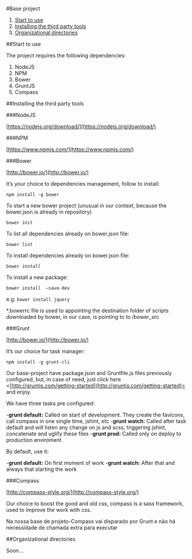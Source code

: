 #Base project

1. [Start to use](https://github.com/andremachadodev/base-project#start-to-use)
2. [Installing the third party tools](https://github.com/andremachadodev/base-project#installing-the-tools)
3. [Organizational directories](https://github.com/andremachadodev/base-project#organizational-directories)

<a name="start-to-use"></a>
##Start to use

The project requires the following dependencies:

1. NodeJS
2. NPM
3. Bower
4. GruntJS
5. Compass

<a name="installing-the-tools"></a>
##Installing the third party tools

###NodeJS

[https://nodejs.org/download/](https://nodejs.org/download/)

###NPM

[https://www.npmjs.com/](https://www.npmjs.com/)

###Bower

[http://bower.io/](http://bower.io/)

It’s your choice to dependencies management, follow to install:

<code>npm install -g bower</code>

To start a new bower project (unusual in our context, because the bower.json is already in repository)

<code>bower init</code>

To list all dependencies already on bower.json file:

<code>bower list</code>

To install dependencies already on bower.json file:

<code>bower install</code>

To install a new package:

<code>bower install <package-name> —save-dev</code>

e.g: <code>bower install jquery</code>

*.bowerrc file is used to appointing the destination folder of scripts downloaded by bower, in our case, is pointing to to /bower_src

###Grunt

[http://bower.io/](http://bower.io/)

It’s our choice for task manager:

<code>npm install -g grunt-cli</code>

Our base-project have package.json and Gruntfile.js files previously configured, but, in case of need, just click here <[http://gruntjs.com/getting-started](http://gruntjs.com/getting-started)> and enjoy.

We have three tasks pre configured:

  -**grunt default:** Called on start of development. They create the favicons, call compass in one single time, jshint, etc
  -**grunt watch:** Called after task default and will listen any change on js and scss, triggering jshint, concatenate and uglify these files
  -**grunt prod:** Called only on deploy to production enviroment

By default, use it:

  -**grunt default:** On first moment of work
  -**grunt watch:** After that and always that starting the work

###Compass

[http://compass-style.org/](http://compass-style.org/)

Our choice to boost the good and old css, compass is a sass framework, used to improve the work with css.

Na nossa base de projeto-Compass vai disparado por Grunt e não há necessidade de chamada extra para executar

<a name="organizational-directories"></a>
##Organizational directories

Soon...
